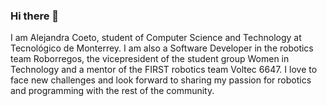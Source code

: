 ### Hi there 👋

<p >
  I am Alejandra Coeto, student of Computer Science and Technology at Tecnológico de Monterrey. 
  I am also a Software Developer in the robotics team Roborregos, the vicepresident of the student group
  Women in Technology and a mentor of the FIRST robotics team Voltec 6647. I love to face new challenges and look forward to sharing my passion for robotics and programming with the rest of the community.
</p>

<!--
**Ale-Coeto/Ale-Coeto** is a ✨ _special_ ✨ repository because its `README.md` (this file) appears on your GitHub profile.

Here are some ideas to get you started:

- 🔭 I’m currently working on ...
- 🌱 I’m currently learning ...
- 👯 I’m looking to collaborate on ...
- 🤔 I’m looking for help with ...
- 💬 Ask me about ...
- 📫 How to reach me: ...
- 😄 Pronouns: ...
- ⚡ Fun fact: ...
-->
